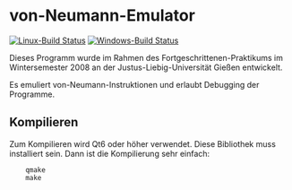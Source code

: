 # von-Neumann-Emulator

[![Linux-Build Status](https://img.shields.io/travis/Funzinator/von-neumann-emulator/master.svg?label=Linux-Build)](https://travis-ci.org/Funzinator/von-neumann-emulator)
[![Windows-Build Status](https://img.shields.io/appveyor/ci/Funzinator/von-neumann-emulator/master.svg?label=Windows-Build)](https://ci.appveyor.com/project/Funzinator/von-neumann-emulator/branch/master)

Dieses Programm wurde im Rahmen des Fortgeschrittenen-Praktikums im Wintersemester 2008 an der Justus-Liebig-Universität Gießen entwickelt.

Es emuliert von-Neumann-Instruktionen und erlaubt Debugging der Programme.

## Kompilieren

Zum Kompilieren wird Qt6 oder höher verwendet. Diese Bibliothek muss installiert sein. Dann ist die Kompilierung sehr einfach:

        qmake
        make
